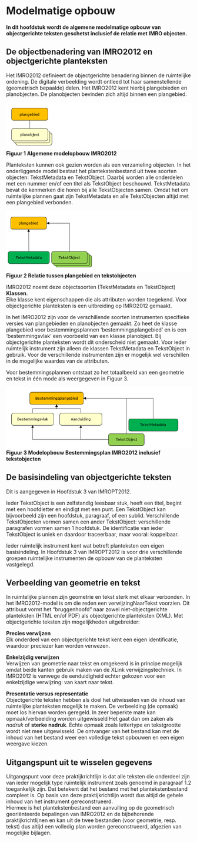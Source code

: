 # Modelmatige opbouw
**In dit hoofdstuk wordt de algemene modelmatige opbouw van objectgerichte teksten
geschetst inclusief de relatie met IMRO objecten.**

## De objectbenadering van IMRO2012 en objectgerichte planteksten
Het IMRO2012 definieert de objectgerichte benadering binnen de ruimtelijke
ordening. De digitale verbeelding wordt ontleed tot haar samenstellende
(geometrisch bepaalde) delen. Het IMRO2012 kent hierbij plangebieden en
planobjecten. De planobjecten bevinden zich altijd binnen een plangebied.

![](media/1bf381641fbe45efe546e8143bcef948.png)  
**Figuur 1 Algemene modelopbouw IMRO2012**

Planteksten kunnen ook gezien worden als een verzameling objecten. In het
onderliggende model bestaat het plantekstenbestand uit twee soorten objecten:
TekstMetadata en TekstObject. Daarbij worden alle onderdelen met een nummer
en/of een titel als TekstObject beschouwd. TekstMetadata bevat de kenmerken die
horen bij alle TekstObjecten samen. Omdat het om ruimtelijke plannen gaat zijn
TekstMetadata en alle TekstObjecten altijd met een plangebied verbonden.

![](media/ee5740ff6083e5a7f5e8f6931b338ebb.png)  
**Figuur 2 Relatie tussen plangebied en tekstobjecten**

IMRO2012 noemt deze objectsoorten (TekstMetadata en TekstObject) **Klassen**.  
Elke klasse kent eigenschappen die als attributen worden toegekend. Voor
objectgerichte planteksten is een uitbreiding op IMRO2012 gemaakt.

In het IMRO2012 zijn voor de verschillende soorten instrumenten specifieke
versies van plangebieden en planobjecten gemaakt. Zo heet de klasse plangebied
voor bestemmingsplannen ‘bestemmingsplangebied’ en is een ‘bestemmingsvlak’ een
voorbeeld van een klasse planobject. Bij objectgerichte planteksten wordt dit
onderscheid niet gemaakt. Voor ieder ruimtelijk instrument zijn alleen de
klassen TekstMetadata en TekstObject in gebruik. Voor de verschillende
instrumenten zijn er mogelijk wel verschillen in de mogelijke waardes van de
attributen.  

Voor bestemmingsplannen ontstaat zo het totaalbeeld van een geometrie en tekst
in één mode als weergegeven in Figuur 3.  

![](media/6ac2f59608ecdbd02818da832aa6f846.png)  
**Figuur 3 Modelopbouw Bestemmingsplan IMRO2012 inclusief tekstobjecten**

## De basisindeling van objectgerichte teksten
Dit is aangegeven in Hoofdstuk 3 van IMROPT2012.  

Ieder TekstObject is een zelfstandig leesbaar stuk, heeft een titel, begint met
een hoofdletter en eindigt met een punt. Een TekstObject kan bijvoorbeeld zijn
een hoofdstuk, paragraaf, of een sublid. Verschillende TekstObjecten vormen
samen een ander TekstObject: verschillende paragrafen vormen samen 1 hoofdstuk.
De identificatie van ieder TekstObject is uniek en daardoor traceerbaar, maar
vooral: koppelbaar.  

Ieder ruimtelijk instrument kent wat betreft planteksten een eigen
basisindeling. In Hoofdstuk 3 van IMROPT2012 is voor drie verschillende groepen
ruimtelijke instrumenten de opbouw van de planteksten vastgelegd.

## Verbeelding van geometrie en tekst
In ruimtelijke plannen zijn geometrie en tekst sterk met elkaar verbonden. In
het IMRO2012-model is om die reden een verwijzingNaarTekst voorzien. Dit
attribuut vormt het “bruggenhoofd” naar zowel niet-objectgerichte planteksten
(HTML en/of PDF) als objectgerichte planteksten (XML). Met objectgerichte
teksten zijn mogelijkheden uitgebreider:

**Precies verwijzen**  
Elk onderdeel van een objectgerichte tekst kent een eigen identificatie,
waardoor preciezer kan worden verwezen.

**Enkelzijdig verwijzen**  
Verwijzen van geometrie naar tekst en omgekeerd is in principe mogelijk omdat
beide kanten gebruik maken van de XLink verwijzingstechniek. In IMRO2012 is
vanwege de eenduidigheid echter gekozen voor een enkelzijdige verwijzing: van
kaart naar tekst.

**Presentatie versus representatie**  
Objectgerichte teksten hebben als doel het uitwisselen van de inhoud van
ruimtelijke planteksten mogelijk te maken. De verbeelding (de opmaak) moet los
hiervan worden geregeld. In zeer beperkte mate kan opmaak/verbeelding worden
uitgewisseld Het gaat dan om zaken als *nadruk* of **sterke nadruk**. Echte
opmaak zoals lettertype en tekstgrootte wordt niet mee uitgewisseld. De
ontvanger van het bestand kan met de inhoud van het bestand weer een volledige
tekst opbouwen en een eigen weergave kiezen.  

## Uitgangspunt uit te wisselen gegevens
Uitgangspunt voor deze praktijkrichtlijn is dat alle teksten die onderdeel zijn
van ieder mogelijk type ruimtelijk instrument zoals genoemd in paragraaf 1.2
toegankelijk zijn. Dat betekent dat het bestand met het plantekstenbestand
compleet is. Op basis van deze praktijkrichtlijn wordt dus altijd de gehele
inhoud van het instrument gereconstrueerd.  
Hiermee is het plantekstenbestand een aanvulling op de geometrisch georiënteerde
bepalingen van IMRO2012 en de bijbehorende praktijkrichtlijnen en kan uit de
twee bestanden (voor geometrie, resp. tekst) dus altijd een volledig plan worden
gereconstrueerd, afgezien van mogelijke bijlagen.
